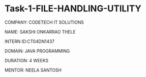 # Task-1-FILE-HANDLING-UTILITY
COMPANY: CODETECH IT SOLUTIONS

NAME: SAKSHI ONKARRAO THELE

INTERN ID:CT04DN1437

DOMAIN: JAVA PROGRAMMING

DURATION: 4 WEEKS

MENTOR: NEELA SANTOSH 
